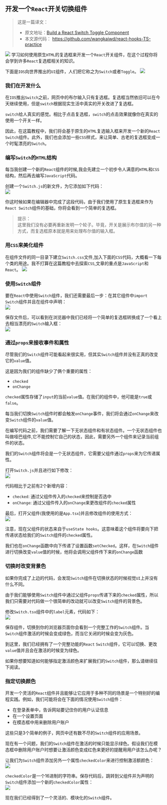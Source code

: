 ## 开发一个`React`开关切换组件
> 这是一篇译文：
> * 原文地址：[Build a React Switch Toggle Component](https://upmostly.com/tutorials/build-a-react-switch-toggle-component)
> * 本文源代码： https://github.com/wangkaiwd/react-hooks-TS-practice

![](https://upmostly.com/wp-content/uploads/react-switch-toggle-component.jpg)
学习如何使用原生`HTML`的复选框来开发一个`React`开关组件，在这个过程你将会学到许多`React`复选框相关的知识。

下面是`IOS`向世界推出的`UI`组件，人们把它称之为`Switch`或者`Toggle`。 
![](https://raw.githubusercontent.com/wangkaiwd/drawing-bed/master/react-switch-01.gif)


### 我们在开发什么

在`IOS`推出`Switch`之前，网页中的布尔输入只有复选框。复选框当然依旧可以在今天继续使用，但是`switch`根据现实生活中真实的开关改进了复选框。

`switch`给人真实的感觉。相比于点击复选框，`switch`的点击效果就像你在真实的使用一个开关一样。

因此，在这篇教程中，我们将会基于原生的`HTML`复选输入框来开发一个新的`React` `Switch`组件。此外，我们也会添加一些`CSS`样式，来让简单、古老的复选框变成一个时髦漂亮的`Switch`。

### 编写`Switch`的`HTML`结构
每当我创建一个新的`React`组件的时候,我会先建立一个初步令人满意的`HTML`和`CSS`结构，然后再去编写`JavaScript`代码。

创建一个`Switch.js`的新文件，为它添加如下代码：  
![](https://raw.githubusercontent.com/wangkaiwd/drawing-bed/master/react-switch-code1.png)

你这时候如果在编辑器中完成了这段代码，由于我们使用了原生复选框来作为`React Switch`组件的基础，你将会看到一个简单的复选框。
> 提示：  
> 这里我们没有必要再重新发明一个轮子。毕竟，开关是展示布尔值的另一种方式，而复选框原本就是用来处理布尔值的输入框。

### 用`CSS`来美化组件
在组件文件的同一目录下建立`Switch.css`文件,加入下面的`CSS`代码，大概看一下每个类的用途。我不打算在这篇教程中去探索`CSS`,文章的重点是`JavaScript`和`React`。
![](https://raw.githubusercontent.com/wangkaiwd/drawing-bed/master/react-switch-code2.png)

### 使用`Switch`组件
要在`React`中使用`Switch`组件，我们还需要最后一步：在其它组件中`import` `Switch`组件并且在组件中声明：  
![](https://raw.githubusercontent.com/wangkaiwd/drawing-bed/master/react-switch-code3.png)

保存文件后，可以看到在浏览器中我们已经将一个简单的复选框转换成了一个看上去相当漂亮的`Switch`输入框：  
![](https://raw.githubusercontent.com/wangkaiwd/drawing-bed/master/react-switch-02.gif)
### 通过`props`来接收事件和属性
尽管我们的`Switch`组件可能看起来很实用，但其实`Switch`组件并没有正真的改变它的`value`值。

这是因为我们的组件缺少了俩个重要的属性：  
* `checked`
* `onChange`

`checked`属性存储了`input`的当前`value`值。在我们的组件中，他可能是`true`或`false`。

每当我们切换`Switch`组件时都会触发`onChange`事件，我们将会通过`onChange`来改变`Switch`组件的`value`值。

在编写代码之前，我们需要了解一下无状态组件和有状态组件。一个无状态组件也叫做哑巴组件,它不能控制它自己的状态，因此，需要另外一个组件来记录当前组件的状态。

我们的`Switch`组件将会是一个无状态组件，它需要父组件通过`props`来为它传递属性。

打开`Switch.js`并且进行如下修改：  
![](https://raw.githubusercontent.com/wangkaiwd/drawing-bed/master/react-switch-code4.png)

代码相比于之前有2个新增内容：  
* `checked`: 通过父组件传入的`checked`来控制是否选中
* `onChange`: 通过父组件传入的`onChange`来更改组件的`checked`属性

最后，打开父组件(我使用的是`App.tsx`)并且修改组件的使用方式：  
![](https://raw.githubusercontent.com/wangkaiwd/drawing-bed/master/react-switch-code5.png)

注意，现在父组件的状态来自于`useState hooks`。这意味着这个组件将要向下把传递状态给我们的`Switch`组件的`checked`属性。

我们也在`onChange`函数中向下传递了设置函数`setChecked`。这样，在`Switch`组件进行切换改变`value`值的时候，他将会调用父组件传下来的`onChange`函数

### 切换时改变背景色
如果你完成了上边的代码，会发现`Switch`组件在切换状态的时候视觉`UI`上并没有什么不同。

由于我们能够使用`Switch`组件中通过父组件`props`传递下来的`checked`属性，所以我们只需要对代码做一个很简单的改动就可以改变`Switch`组件的背景色。

修改`Switch.tsx`组件中的`label`元素，代码如下：  
![](https://raw.githubusercontent.com/wangkaiwd/drawing-bed/master/react-switch-code6.png)

保存组件，切换到你的浏览器页面你会看到一个完整工作的`Switch`组件。当`Switch`组件激活的时候会变成绿色，而当它关闭的时候会变为灰色。

到这里，我们已经拥有了一个完整功能的`React` `Switch`组件，它可以切换、更改`value`值并且会在激活的时候变为绿色。  

如果你想要知道如何能够指定激活颜色来扩展我们的`Switch`组件，那么请继续往下阅读。
### 指定切换颜色
开发一个灵活的`React`组件并且能够让它应用于多种不同的场景是一个特别好的编程实践。例如，我们可能将会在下面的情况使用`Switch`组件：  
* 在登录表单中，告诉网站要记住你的用户认证信息
* 在一个设置页面
* 在模态框中用来删除用户账户

这些只是3个简单的例子，网页中还有数不尽的`Switch`组件的应用场景。

现在有一个问题，我们的`Switch`组件在激活的时候只能显示绿色。假设我们在模态框中删除用户账户时想要让激活颜色变成红色来更好的提醒用用户该怎么办呢？

让我们为`Switch`组件添加另外一个属性`checkedColor`来进行控制激活额颜色：  
![](https://raw.githubusercontent.com/wangkaiwd/drawing-bed/master/react-switch-code7.png)

`checkedColor`是一个16进制的字符串。保存代码后，跳转到父组件并为声明的`Switch`组件添加一个新的`checkedColor`属性：  
![](https://raw.githubusercontent.com/wangkaiwd/drawing-bed/master/react-switch-code8.png)

现在我们已经得到了一个灵活的、模块化的`Switch`组件。
